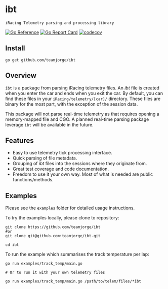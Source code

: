 # ibt

    iRacing Telemetry parsing and processing library


<!-- [![](https://img.shields.io/github/actions/workflow/status/spf13/cobra/test.yml?branch=main&longCache=true&label=Test&logo=github%20actions&logoColor=fff)](https://github.com/spf13/cobra/actions?query=workflow%3ATest) -->
[![Go Reference](https://pkg.go.dev/badge/github.com/teamjorge/ibt.svg)](https://pkg.go.dev/github.com/teamjorge/ibt)
[![Go Report Card](https://goreportcard.com/badge/github.com/teamjorge/ibt)](https://goreportcard.com/report/github.com/teamjorge/ibt)
[![codecov](https://codecov.io/gh/teamjorge/ibt/branch/main/graph/badge.svg?token=08QVKSEPXT)](https://codecov.io/gh/teamjorge/ibt)


## Install

`go get github.com/teamjorge/ibt`

## Overview

`ibt` is a package from parsing iRacing telemetry files. An *ibt* file is created when you enter the car and ends when you exit the car. By default, you can find these files in your `iRacing/telemetry/[car]/` directory. These files are binary for the most part, with the exception of the session data.

This package will not parse real-time telemetry as that requires opening a memory-mapped file and CGO. A planned real-time parsing package leverage `ibt` will be available in the future.

## Features

* Easy to use telemetry tick processing interface.
* Quick parsing of file metadata.
* Grouping of *ibt* files into the sessions where they originate from.
* Great test coverage and code documentation.
* Freedom to use it your own way. Most of what is needed are public functions/methods.

## Examples

Please see the `examples` folder for detailed usage instructions.

To try the examples locally, please clone to repository:

```shell
git clone https://github.com/teamjorge/ibt
#or
git clone git@github.com:teamjorge/ibt.git

cd ibt
```

To run the example which summarises the track temperature per lap:

```shell
go run examples/track_temp/main.go

# Or to run it with your own telemetry files

go run examples/track_temp/main.go /path/to/telem/files/*ibt
```

